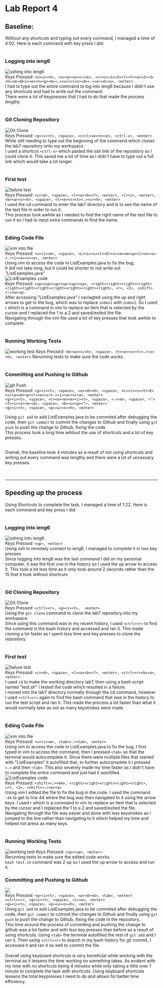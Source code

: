 # Lab Report 4
## Baseline: <br>
Without any shortcuts and typing out every command, I managed a time of 4:02. Here is each command with key press I did: <br><br>
### Logging into ieng6
![sshing into ieng6](lab4Images/sshIeng6.png)
<br>*Keys Pressed:* `<s><s><h>, <s><p><a><c><e>, <c><s><1><5><l><f><a><2><3><h><m><@>i><e><n><g><6><.><u><c><s><d><.><e><d><u>, <enter>`<br>
I had to type out the entire command to log into ieng6 because I didn't use any shortcuts and had to write out the command. <br> 
There were a lot of keypresses that I had to do that made the process lengthy<br><br>
### Git Cloning Repository
![Git Clone](lab4Images/git_cloning.png)<br>
*Keys Pressed:* `<g><i><t>, <space>, <c><l><o><n><e>, <ctrl-v>, <enter>`<br>
While still needing to type out the beginning of the command which clones the lab7 repository onto my workspace. <br> 
I used a shortcut `<ctrl-v>` which pasted the ssh link of the repository so I could clone it. This saved me a lot of time as I didn't have to type out a full link which would take a lot longer.<br><br>
### First test
![failure test](lab4Images/test_failure.png)<br>
*Keys Pressed:* `<c><d>, <space>, <l><a><b><7>, <enter>, <l><s>, <enter>, <b><a><s><h>, <space>, <t><e><s><t><.><s><h>, <enter>`<br>
I used the cd command to enter the lab7 directory and ls to see the name of the test file in order to run it. <br> 
This process took awhile as I needed to find the right name of the test file to run it so I had to input extra commands to find the name.<br><br>
### Ediing Code File
![vim into file](lab4Images/vimintoBug.png) <br>
*Keys Pressed:* `<v><i><m>, <space>, <L><i><s><t><E><x><a><m><p><l><e><s><.><j><a><v><a>, <enter>`<br>
Using vim to access the code in ListExamples.java to fix the bug.<br> 
It did not take long, but it could be shorter to not write out "ListExamples.java"<br>
![ListExamples code](lab4Images/codeListExamplesjava.png)<br>
*Keys Pressed:* `<up><up><up><up><up><up>, <right><right><right><right><right><right><right><right><right><right><right>, <r>, <2>, <shift><:><w><q>`<br>
After accessing "ListExamples.java" I naviagted using the up and right arrows to get to the bug, which was to replace `index1` with `index2`. So I used r which is a command in vim to replace an item that is selected by the cursor and I replaced the 1 to a 2 and saved/exited the file. 
<br> Navigating through the vim file used a lot of key presses that took awhile to complete.<br><br>
### Running Working Tests
![working test](lab4Images/test_working.png)
*Keys Pressed:* `<b><a><s><h>, <space>, <t><e><s><t><.><s><h>, <enter>`
Rerunning tests to make sure the code works.<br><br>
### Committing and Pushing to Github
![git Push](lab4Images/gitpush.png)<br>
*Keys Pressed:* `<g><i><t>, <space>, <a><d><d>, <space>, <L><i><s><t><E><x><a><m><p><l><e><s><.><j><a><v><a>, <enter>`<br> `<g><i><t>, <space>, <c><o><m><m><i><t>, <space>, <-><m>, <space>, <"><f><i><x><e><d>, <space>, <b><u><g><">, <enter>`<br> `<g><i><t>, <space>, <p><u><s><h>, <enter>`<br>

Using `git add` to add ListExamples.java to be commited after debugging the code, then `git commit` to commit the changes to Github and finally using `git push` to push the change to Github, fixing the code.
<br>This process took a long time wihtout the use of shortcuts and a lot of key presses.<br><br>

Overall, the baseline took 4 minutes as a result of not using shortcuts and writing out every command was lengthy and there were a lot of uncessary key presses. <br><br><br>

---

## Speeding up the process <br>
Using Shortcuts to complete the task, I managed a time of 1:22, Here is each command and key press I did: <br><br>
### Logging into ieng6
![sshing into ieng6](lab4Images/Rerun_ieng6.png)
<br>*Keys Pressed:* `<up>, <enter>` <br>
Using ssh to remotely connect to ieng6, I managed to complete it in two key presses. 
<br>Since logging into ieng6 was the last command I did on my personal computer, it was the first one in the history so I used the up arrow to access it. This took a lot less time as it only took around 2 seconds rather than the 15 that it took without shortcuts <br><br>
### Git Cloning Repository
![Git Clone](lab4Images/Rerun_gitclone.png)<br>
*Keys Pressed:* `<ctrl><r>, <g><i><t>,  <enter>`<br>
Using the `git clone` command to clone the lab7 repository into my workspace.<br> 
Since using this command was in my recent history, I used `<ctrl><r>` to find the command in the bash history and accessed and ran it. This made cloning a lot faster as I spent less time and key presses to clone the repository. <br><br>
### First test
![failure test](lab4Images/test_failure.png)<br>
*Keys Pressed:* `<c><d>, <space>, <l><a><b><7>, <enter>, <ctrl><r><b><a>, <enter>`<br>
I used `cd` to make the working directory lab7, then using a bash script named "test.sh" I tested the code which resulted in a failure. 
<br>I moved into the lab7 directory normally through the cd command, however I used `<ctrl><r>` again to find the bash command that was in the history to run the test script and ran it. This made the process a lot faster than what it would normally take as not as many keystrokes were made.<br><br>
### Ediing Code File
![vim into file](lab4Images/vimintoBug.png) <br>
*Keys Pressed:* `<v><i><m>, <tab><.><tab>, <enter>`<br>
Using vim to access the code in ListExamples.java to fix the bug. I first typed in vim to access the command, then I pressed `<tab>` so that the terminal would autocomplete it. Since there were multiple files that started with "ListExamples" it autofilled that, to further autocomplete it I pressed `<.>` and then `<tab>`. This also severely made my time faster as I didn't have to complete the entire command and just had it autofilled. <br>
![ListExamples code](lab4Images/Rerun_vim.png)<br>
*Keys Pressed:* `<shift><:><44>, <right><right><right><right><right>, <r>, <2>, <shift><:><w><q>`<br>
Using vim I edited the file to fix the bug in the code. I used the command `:44` to get to line 44 where the bug was then navigated to it using the arrow keys. I used r which is a command in vim to replace an item that is selected by the cursor and I replaced the 1 to a 2 and saved/exited the file. <br>
Navigating through the file was easier and done with less keystrokes as I jumped to the line rather than navigating to it which helped my time and helped not press as many keys.<br><br>
### Running Working Tests
![working test](lab4Images/test_working.png)
*Keys Pressed:* `<up><up>, <enter>`<br>
Rerunning tests to make sure the edited code works.<br>
`bash test.sh` command was 2 up so I used the up arrow to access and run it. 
### Committing and Pushing to Github
![](lab4Images/Rerun_gitPush.png)<br>
*Keys Pressed:* `<g><i><t>, <space>, <a><d><d>, <tab>, <enter>`<br> `<ctrl><r>, <g><i><t>, <space>, <c><o>, <enter>`<br> `<g><i><t>, <space>, <p><u><s><h>, <enter>`<br>
Using `git add` to add ListExamples.java to be commited after debugging the code, then `git commit` to commit the changes to Github and finally using `git push` to push the change to Github, fixing the code in the repository.<br>
This time around the process of commiting and pushing the change to github was a lot faster and with less key presses than before as a result of using shortcuts. Using `<tab>` the terminal autofilled the rest of `git add` and I ran it. Then using `<ctrl><r>` to search in my bash history for git commit, I accessed it and ran it as well to commit the file. <br><br>
Overall using keyboard shortcuts is very beneficial while working with the terminal as it lessens the time working on something takes. As evident with my time with no shortcuts being 4 minutes while only taking a little over 1 minute to complete the task with shortcuts. Using keyboard shortcuts lessens the total keypresses I need to do and allows for better time efficiency. 
